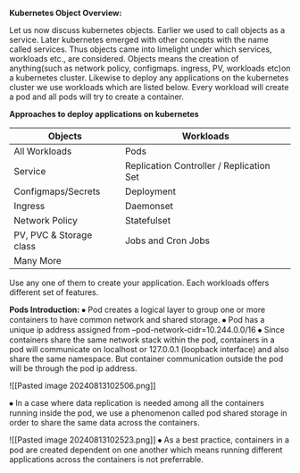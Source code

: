**Kubernetes Object Overview:**

Let us now discuss kubernetes objects.
Earlier we used to call objects as a service. Later kubernetes emerged with other concepts with the name called services. Thus objects came into limelight under which services, workloads etc., are considered.
Objects means the creation of  anything(such as network policy, configmaps. ingress, PV, workloads etc)on a kubernetes cluster. Likewise to deploy any applications on the kubernetes cluster we use workloads which are listed below. Every workload will create a pod and all pods will try to create a container.

**Approaches to deploy applications on kubernetes**

| Objects                 | Workloads                                |
| ----------------------- | ---------------------------------------- |
| All Workloads           | Pods                                     |
| Service                 | Replication Controller / Replication Set |
| Configmaps/Secrets      | Deployment                               |
| Ingress                 | Daemonset                                |
| Network Policy          | Statefulset                              |
| PV, PVC & Storage class | Jobs and Cron Jobs                       |
| Many More               |                                          |
Use any one of them to create your application. Each workloads offers different set of features. 

**Pods Introduction:**
⦁	Pod creates a logical layer to group one or more containers to have common network and shared storage.
⦁	Pod has a unique ip address assigned from –pod-network-cidr=10.244.0.0/16
⦁	Since containers share the same network stack within the pod, containers in a pod will communicate on localhost or 127.0.0.1 (loopback interface) and also share the same namespace. But container communication outside the pod will be through the pod ip address. 

![[Pasted image 20240813102506.png]]

⦁	In a case where data replication is needed among all the containers running inside the pod, we use  a phenomenon called pod shared storage in order to share the same data across the containers. 

![[Pasted image 20240813102523.png]]
⦁	As a best practice, containers in a pod are created dependent on one another which means running different applications across the containers is not preferrable.

